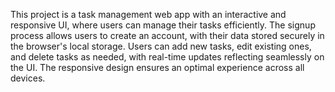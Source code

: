 
This project is a task management web app with an interactive and responsive UI, where users can manage their tasks efficiently. The signup process allows users to create an account, with their data stored securely in the browser's local storage. Users can add new tasks, edit existing ones, and delete tasks as needed, with real-time updates reflecting seamlessly on the UI. The responsive design ensures an optimal experience across all devices.
